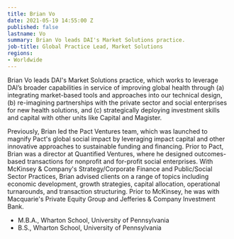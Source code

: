 ```yaml
---
title: Brian Vo
date: 2021-05-19 14:55:00 Z
published: false
lastname: Vo
summary: Brian Vo leads DAI's Market Solutions practice.
job-title: Global Practice Lead, Market Solutions
regions:
- Worldwide
---
```


Brian Vo leads DAI's Market Solutions practice, which works to leverage DAI’s broader capabilities in service of improving global health through (a) integrating market-based tools and approaches into our technical design, (b) re-imagining partnerships with the private sector and social enterprises for new health solutions, and (c) strategically deploying investment skills and capital with other units like Capital and Magister.
 
Previously, Brian led the Pact Ventures team, which was launched to magnify Pact's global social impact by leveraging impact capital and other innovative approaches to sustainable funding and financing. Prior to Pact, Brian was a director at Quantified Ventures, where he designed outcomes-based transactions for nonprofit and for-profit social enterprises. With McKinsey & Company's Strategy/Corporate Finance and Public/Social Sector Practices, Brian advised clients on a range of topics including economic development, growth strategies, capital allocation, operational turnarounds, and transaction structuring. Prior to McKinsey, he was with Macquarie's Private Equity Group and Jefferies & Company Investment Bank. 

* M.B.A., Wharton School, University of Pennsylvania
* B.S., Wharton School, University of Pennsylvania